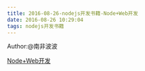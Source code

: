 ```yaml
---
title: 2016-08-26-nodejs开发书籍-Node+Web开发
date: 2016-08-26 10:29:04
tags: nodejs开发书籍
---
```

Author:@南非波波

[Node+Web开发](http://blog.songqingbo.cn/pdf/nodejs/Node+Web开发.pdf "Node+Web开发.pdf")

